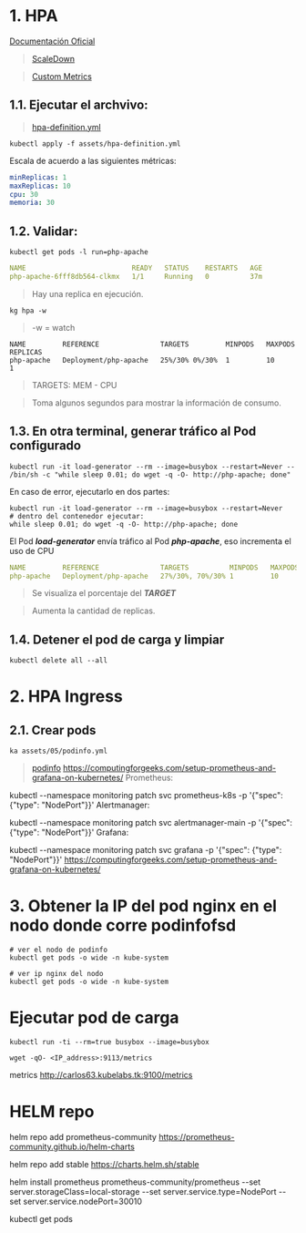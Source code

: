 
# 1. HPA
[Documentación Oficial](https://kubernetes.io/docs/tasks/run-application/horizontal-pod-autoscale-walkthrough/)

> [ScaleDown](https://kubernetes.io/docs/tasks/run-application/horizontal-pod-autoscale/#configurable-scaling-behavior)

> [Custom Metrics](https://github.com/kubernetes-sigs/custom-metrics-apiserver)

## 1.1. Ejecutar el archvivo:
> [hpa-definition.yml](./assets/hpa-definition.yml)

```vim
kubectl apply -f assets/hpa-definition.yml
```

Escala de acuerdo a las siguientes métricas:
```yaml
minReplicas: 1
maxReplicas: 10
cpu: 30
memoria: 30
```
## 1.2. Validar:
```vim
kubectl get pods -l run=php-apache
```
```yaml
NAME                          READY   STATUS    RESTARTS   AGE
php-apache-6fff8db564-clkmx   1/1     Running   0          37m
```
> Hay una replica en ejecución.

```vim
kg hpa -w
```
> -w = watch
```vim
NAME         REFERENCE               TARGETS         MINPODS   MAXPODS   REPLICAS
php-apache   Deployment/php-apache   25%/30% 0%/30%  1         10        1
```

> TARGETS: MEM - CPU

> Toma algunos segundos para mostrar la información de consumo.

## 1.3. En otra terminal, generar tráfico al Pod configurado
```vim
kubectl run -it load-generator --rm --image=busybox --restart=Never -- /bin/sh -c "while sleep 0.01; do wget -q -O- http://php-apache; done"
```
En caso de error, ejecutarlo en dos partes:

```vim
kubectl run -it load-generator --rm --image=busybox --restart=Never
# dentro del contenedor ejecutar:
while sleep 0.01; do wget -q -O- http://php-apache; done
```

El Pod ***load-generator*** envía tráfico al Pod ***php-apache***, eso incrementa el uso de CPU


```yaml
NAME         REFERENCE               TARGETS          MINPODS   MAXPODS   REPLICAS
php-apache   Deployment/php-apache   27%/30%, 70%/30% 1         10        6
```
> Se visualiza el porcentaje del ***TARGET***

> Aumenta la cantidad de replicas.

## 1.4. Detener el pod de carga y limpiar

```vim
kubectl delete all --all
```

# 2. HPA Ingress
## 2.1. Crear pods
```vim
ka assets/05/podinfo.yml
```
> [podinfo](https://artifacthub.io/packages/helm/podinfo/podinfo)
https://computingforgeeks.com/setup-prometheus-and-grafana-on-kubernetes/                              Prometheus:

kubectl --namespace monitoring patch svc prometheus-k8s -p '{"spec": {"type": "NodePort"}}'
Alertmanager:

kubectl --namespace monitoring patch svc alertmanager-main -p '{"spec": {"type": "NodePort"}}'
Grafana:

kubectl --namespace monitoring patch svc grafana -p '{"spec": {"type": "NodePort"}}'
https://computingforgeeks.com/setup-prometheus-and-grafana-on-kubernetes/
#  3. Obtener la IP del pod nginx en el nodo donde corre podinfofsd
```vim
# ver el nodo de podinfo
kubectl get pods -o wide -n kube-system

# ver ip nginx del nodo
kubectl get pods -o wide -n kube-system
```
# Ejecutar pod de carga
```vim
kubectl run -ti --rm=true busybox --image=busybox

wget -qO- <IP_address>:9113/metrics
```
metrics
http://carlos63.kubelabs.tk:9100/metrics
# HELM repo
helm repo add prometheus-community https://prometheus-community.github.io/helm-charts

helm repo add stable https://charts.helm.sh/stable

helm install prometheus prometheus-community/prometheus --set server.storageClass=local-storage --set server.service.type=NodePort --set server.service.nodePort=30010

kubectl get pods

